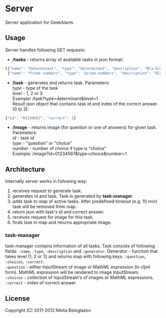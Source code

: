 # Server

Server application for GeekAlarm.

## Usage

Server handles following GET requests:

* **/tasks** - returns array of available tasks in json format:

```javascript
[{"name": "Determinant", "type": "determinant", "description": "Bla-bla-bla"},
 {"name": "Prime numbers", "type": "prime-numbers", "description": "Bla-bla-bla about prime numbers"}]
```

* **/task** - generates and returns task. Parameters:  
   *type* - type of the task  
   *level* - 1, 2 or 3  
   Example: /task?type=determinant&level=1  
   Result json object that contains task id and  index  of the correct answer (0 to 3):

```javascript
{"id": "01234567", "correct": 2}
```

* **/image** - returns image (for question or one of answers) for given task. Parameters:  
   *id* - task id  
   *type* - "question" or "choice"  
   *number* - number of choice if type is "choice"  
   Example: /image?id=01234567&type=choice&number=1  

## Architecture

Internally server works in following way:  

1. receives request to generate task.  
2. generates id and task. Task is generated by **task-manager**.  
3. adds task to map of active tasks. After predefined timeout (e.g. 10 min) task will be removed from map.  
4. return json with task's id and correct answer.  
5. receives request for image for this task.  
6. finds task in map and returns appropriate image.  

### task-manager
task-manager contains information of all tasks. Task consists of following fields: ```:name```, ```:type```, ```:description``` and ```:generator```. Generator - function that takes level (1, 2 or 3) and returns map with following keys: ```:question```, ```:choices```, ```:correct```.  
```:question``` - either InputStream of image or MathML expression (in cljml form). MathML expression will be rendered to image InputStream.  
```:choices```  - collection of InputStream's of images or MathML expressions.  
```:correct``` - index of correct answer  

## License

Copyright (C) 2011-2012 Nikita Beloglazov
